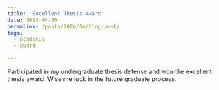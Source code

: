 ```yaml
---
title: 'Excellent Thesis Award'
date: 2024-04-30
permalink: /posts/2024/04/blog-post/
tags:
  - academic
  - award

---
```


Participated in my undergraduate thesis defense and won the excellent thesis award. Wise me luck in the future graduate process. 